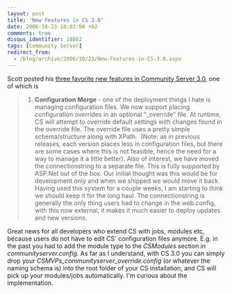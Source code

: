 ```yaml
---
layout: post
title: 'New Features in CS 3.0'
date: 2006-10-23 10:03:00 +02
comments: true
disqus_identifier: 18062
tags: [Community Server]
redirect_from:
  - /blog/archive/2006/10/23/New-Features-in-CS-3.0.aspx
---
```


Scott posted his [three favorite new features in Community Server 3.0](http://scottwater.com/blog/archive/cs-3-0-update.aspx), one of which is

> 1.  **Configuration Merge** - one of the deployment things I hate is managing configuration files. We now support placing configuration overrides in an optional "\_override" file. At runtime, CS will attempt to override default settings with changes found in the override file. The override file uses a pretty simple schema/structure along with XPath.  (Note: as in previous releases, each version places less in configuration files, but there are some cases where this is not feasible, hence the need for a way to manage it a little better). Also of interest, we have moved the connectionstring to a separate file. This is fully supported by ASP.Net out of the box. Our initial thought was this would be for development only and when we shipped we would move it back. Having used this system for a couple weeks, I am starting to think we should keep it for the long haul. The connectionstring is generally the only thing users had to change in the web.config, with this now external, it makes it much easier to deploy updates and new versions.

Great news for all developers who extend CS with jobs, modules etc, because users do not have to edit CS' configuration files anymore. E.g. in the past you had to add the module type to the *CSModules* section in *communityserver.config*. As far as I understand, with CS 3.0 you can simply drop your *CSMVPs\_communityserver\_override.config* (or whatever the naming schema is) into the root folder of your CS installation, and CS will pick up your modules/jobs automatically. I'm curious about the implementation.

